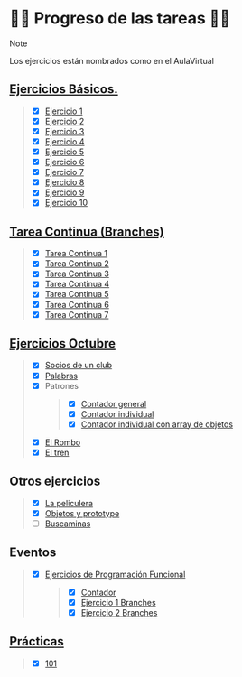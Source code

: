 # :woman_technologist: **Progreso de las tareas** :woman_technologist:

> [!NOTE]
> Los ejercicios están nombrados como en el AulaVirtual

## [**Ejercicios Básicos.**](https://github.com/SanRup/dwec/tree/main/EjerciciosAulaVirtual/EjerciciosBasicos)
> - [x] [Ejercicio 1](https://github.com/SanRup/dwec/blob/main/EjerciciosAulaVirtual/EjerciciosBasicos/ejerciciosBasicos01.html)
> - [x] [Ejercicio 2](https://github.com/SanRup/dwec/blob/main/EjerciciosAulaVirtual/EjerciciosBasicos/ejerciciosBasicos02.html)
> - [x] [Ejercicio 3](https://github.com/SanRup/dwec/blob/main/EjerciciosAulaVirtual/EjerciciosBasicos/ejerciciosBasicos03.html)
> - [x] [Ejercicio 4](https://github.com/SanRup/dwec/blob/main/EjerciciosAulaVirtual/EjerciciosBasicos/ejerciciosBasicos04.html)
> - [x] [Ejercicio 5](https://github.com/SanRup/dwec/blob/main/EjerciciosAulaVirtual/EjerciciosBasicos/ejerciciosBasicos05.html)
> - [x] [Ejercicio 6](https://github.com/SanRup/dwec/blob/main/EjerciciosAulaVirtual/EjerciciosBasicos/ejerciciosBasicos06.html)
> - [x] [Ejercicio 7](https://github.com/SanRup/dwec/blob/main/EjerciciosAulaVirtual/EjerciciosBasicos/ejerciciosBasicos07.html)
> - [x] [Ejercicio 8](https://github.com/SanRup/dwec/blob/main/EjerciciosAulaVirtual/EjerciciosBasicos/ejerciciosBasicos08.html)
> - [x] [Ejercicio 9](https://github.com/SanRup/dwec/blob/main/EjerciciosAulaVirtual/EjerciciosBasicos/ejerciciosBasicos09.html)
> - [x] [Ejercicio 10](https://github.com/SanRup/dwec/blob/main/EjerciciosAulaVirtual/EjerciciosBasicos/ejerciciosBasicos10.html)
     

## [**Tarea Continua** (Branches)](https://github.com/SanRup/dwec/branches/yours)
> - [x] [Tarea Continua 1](https://github.com/SanRup/dwec/tree/tareaContinua1/Pr%C3%A1cticas/TareaContinua)
> - [x] [Tarea Continua 2](https://github.com/SanRup/dwec/tree/tareaContinua2/Pr%C3%A1cticas/TareaContinua)
> - [x] [Tarea Continua 3](https://github.com/SanRup/dwec/tree/tareaContinua3/Pr%C3%A1cticas/TareaContinua)
> - [x] [Tarea Continua 4](https://github.com/SanRup/dwec/tree/tareaContinua4/Pr%C3%A1cticas/TareaContinua)
> - [x] [Tarea Continua 5](https://github.com/SanRup/dwec/tree/tareaContinua5/Pr%C3%A1cticas/TareaContinua)
> - [x] [Tarea Continua 6](https://github.com/SanRup/dwec/tree/tareaContinua6/Pr%C3%A1cticas/TareaContinua)
> - [x] [Tarea Continua 7](https://github.com/SanRup/dwec/tree/tareaContinua7/Pr%C3%A1cticas/TareaContinua)

 
## [**Ejercicios Octubre**](https://github.com/SanRup/dwec/tree/main/EjerciciosAulaVirtual/EjerciciosOctubre)
> - [x] [Socios de un club](https://github.com/SanRup/dwec/blob/main/EjerciciosAulaVirtual/EjerciciosOctubre/Ejercicio4.1ArraysSocios.html)
> - [x] [Palabras](https://github.com/SanRup/dwec/blob/main/EjerciciosAulaVirtual/EjerciciosOctubre/Ejercicio9.1Palabras.html)
> - [x] Patrones
>   > - [x] [Contador general](https://github.com/SanRup/dwec/blob/main/EjerciciosAulaVirtual/EjerciciosOctubre/EjercicioPatrones_01.html)
>   > - [x] [Contador individual](https://github.com/SanRup/dwec/blob/main/EjerciciosAulaVirtual/EjerciciosOctubre/EjercicioPatrones_02contIndividual.html)
>   > - [x] [Contador individual con array de objetos](https://github.com/SanRup/dwec/blob/main/EjerciciosAulaVirtual/EjerciciosOctubre/EjercicioPatrones_03arrayObj.html)
> - [x] [El Rombo](https://github.com/SanRup/dwec/blob/main/EjerciciosAulaVirtual/EjerciciosOctubre/EjercicioRombo.html)
> - [x] [El tren](https://github.com/SanRup/dwec/blob/main/EjerciciosAulaVirtual/EjerciciosOctubre/EjercicioTren.html)

## **Otros ejercicios** 
> - [x] [La peliculera](https://github.com/SanRup/dwec/blob/main/EjerciciosAulaVirtual/LaPeliculera/Ejercicio02Peliculera.html)
> - [x] [Objetos y prototype](https://github.com/SanRup/dwec/blob/main/03_Objetos/04ObjetosCreados/01EjercicioObjetosPrototipo.html)
> - [ ] [Buscaminas](https://github.com/SanRup/dwec/tree/main/Pr%C3%A1cticas/300Buscaminas)

## **Eventos**
> - [x] [Ejercicios de Programación Funcional](https://github.com/SanRup/dwec/tree/main/03_Objetos/05ObjetosDOM/03ProgramacionFuncional/00EjerciciosDOMBranches)
>   > - [x] [Contador](https://github.com/SanRup/dwec/blob/main/03_Objetos/05ObjetosDOM/03ProgramacionFuncional/00EjerciciosDOMBranches/01EjercicioContador/01contador.html)
>   > - [x] [Ejercicio 1 Branches]()
>   > - [x] [Ejercicio 2 Branches]()

## [**Prácticas**](https://github.com/SanRup/dwec/tree/main/Pr%C3%A1cticas)
> - [x] [101](https://github.com/SanRup/dwec/tree/main/Pr%C3%A1cticas/101)
  



<!---
emotes
https://github.com/ikatyang/emoji-cheat-sheet/blob/master/README.md?plain=1
github markdown
https://docs.github.com/es/get-started/writing-on-github/getting-started-with-writing-and-formatting-on-github/basic-writing-and-formatting-syntax
tablas
https://docs.github.com/es/get-started/writing-on-github/working-with-advanced-formatting/organizing-information-with-tables

Código de notas
> [!NOTE]
> Highlights information that users should take into account, even when skimming.

> [!IMPORTANT]
> Crucial information necessary for users to succeed.

> [!WARNING]
> Critical content demanding immediate user attention due to potential risks.
DETALLES
https://gist.github.com/scmx/eca72d44afee0113ceb0349dd54a84a2
<details open>
<summary>
     
[**Ejercicios Básicos.**](https://github.com/SanRup/dwec/tree/main/EjerciciosAulaVirtual/EjerciciosBasicos)

</summary>

- [x] [Ejercicio 1](https://github.com/SanRup/dwec/blob/main/EjerciciosAulaVirtual/EjerciciosBasicos/ejerciciosBasicos01.html)
- [x] [Ejercicio 2](https://github.com/SanRup/dwec/blob/main/EjerciciosAulaVirtual/EjerciciosBasicos/ejerciciosBasicos02.html)
- [x] [Ejercicio 3](https://github.com/SanRup/dwec/blob/main/EjerciciosAulaVirtual/EjerciciosBasicos/ejerciciosBasicos03.html)
- [x] [Ejercicio 4](https://github.com/SanRup/dwec/blob/main/EjerciciosAulaVirtual/EjerciciosBasicos/ejerciciosBasicos04.html)
- [x] [Ejercicio 5](https://github.com/SanRup/dwec/blob/main/EjerciciosAulaVirtual/EjerciciosBasicos/ejerciciosBasicos05.html)
- [x] [Ejercicio 6](https://github.com/SanRup/dwec/blob/main/EjerciciosAulaVirtual/EjerciciosBasicos/ejerciciosBasicos06.html)
- [x] [Ejercicio 7](https://github.com/SanRup/dwec/blob/main/EjerciciosAulaVirtual/EjerciciosBasicos/ejerciciosBasicos07.html)
- [x] [Ejercicio 8](https://github.com/SanRup/dwec/blob/main/EjerciciosAulaVirtual/EjerciciosBasicos/ejerciciosBasicos08.html)
- [x] [Ejercicio 9](https://github.com/SanRup/dwec/blob/main/EjerciciosAulaVirtual/EjerciciosBasicos/ejerciciosBasicos09.html)
- [x] [Ejercicio 10](https://github.com/SanRup/dwec/blob/main/EjerciciosAulaVirtual/EjerciciosBasicos/ejerciciosBasicos10.html)
     
</details>


TABLA
| [**Ejercicios Básicos.**](https://github.com/SanRup/dwec/tree/main/EjerciciosAulaVirtual/EjerciciosBasicos) | [**Tarea Continua** (Branches)](https://github.com/SanRup/dwec/branches/yours) |
| :---         |     :---      |
| <ul><li> - [x] [Ejercicio 1](https://github.com/SanRup/dwec/blob/main/EjerciciosAulaVirtual/EjerciciosBasicos/ejerciciosBasicos01.html)</li></ul> | <ul><li> - [x] [Tarea Continua 1](https://github.com/SanRup/dwec/tree/tareaContinua1/Pr%C3%A1cticas/TareaContinua)</li></ul> | 
| <ul><li> - [x] [Ejercicio 2](https://github.com/SanRup/dwec/blob/main/EjerciciosAulaVirtual/EjerciciosBasicos/ejerciciosBasicos02.html)</li></ul> | <ul><li> - [x] [Tarea Continua 2](https://github.com/SanRup/dwec/tree/tareaContinua2/Pr%C3%A1cticas/TareaContinua)</li></ul> |
| <ul><li> - [x] [Ejercicio 3](https://github.com/SanRup/dwec/blob/main/EjerciciosAulaVirtual/EjerciciosBasicos/ejerciciosBasicos03.html)</li></ul> | <ul><li> - [x] [Tarea Continua 3](https://github.com/SanRup/dwec/tree/tareaContinua3/Pr%C3%A1cticas/TareaContinua)</li></ul> |
| <ul><li> - [x] [Ejercicio 4](https://github.com/SanRup/dwec/blob/main/EjerciciosAulaVirtual/EjerciciosBasicos/ejerciciosBasicos04.html)</li></ul> | <ul><li> - [x] [Tarea Continua 4](https://github.com/SanRup/dwec/tree/tareaContinua4/Pr%C3%A1cticas/TareaContinua)</li></ul> |
| <ul><li> - [x] [Ejercicio 5](https://github.com/SanRup/dwec/blob/main/EjerciciosAulaVirtual/EjerciciosBasicos/ejerciciosBasicos05.html)</li></ul> | <ul><li> - [x] [Tarea Continua 5](https://github.com/SanRup/dwec/tree/tareaContinua5/Pr%C3%A1cticas/TareaContinua)</li></ul> |
| <ul><li> - [x] [Ejercicio 6](https://github.com/SanRup/dwec/blob/main/EjerciciosAulaVirtual/EjerciciosBasicos/ejerciciosBasicos06.html)</li></ul> | <ul><li> - [x] [Tarea Continua 6](https://github.com/SanRup/dwec/tree/tareaContinua6/Pr%C3%A1cticas/TareaContinua)</li></ul> |
| <ul><li> - [x] [Ejercicio 7](https://github.com/SanRup/dwec/blob/main/EjerciciosAulaVirtual/EjerciciosBasicos/ejerciciosBasicos07.html)</li></ul> | <ul><li> - [x] [Tarea Continua 7](https://github.com/SanRup/dwec/tree/tareaContinua7/Pr%C3%A1cticas/TareaContinua)</li></ul> |
| <ul><li> - [x] [Ejercicio 8](https://github.com/SanRup/dwec/blob/main/EjerciciosAulaVirtual/EjerciciosBasicos/ejerciciosBasicos08.html)</li></ul> | |
| <ul><li> - [x] [Ejercicio 9](https://github.com/SanRup/dwec/blob/main/EjerciciosAulaVirtual/EjerciciosBasicos/ejerciciosBasicos09.html)</li></ul> ||
| <ul><li> - [x] [Ejercicio 9](https://github.com/SanRup/dwec/blob/main/EjerciciosAulaVirtual/EjerciciosBasicos/ejerciciosBasicos09.html)</li></ul> ||
| <ul><li> - [x] [Ejercicio 10](https://github.com/SanRup/dwec/blob/main/EjerciciosAulaVirtual/EjerciciosBasicos/ejerciciosBasicos10.html)</li></ul> ||

--->
